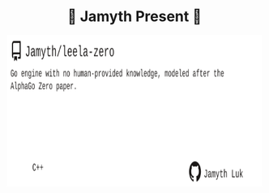 <!-- built at 9/18/2023, 2:12:34 PM -->
<h1 align="center">
🎉 Jamyth Present 🎉
</h1>
<p align="center">
    <a href="https://github.com/Jamyth/leela-zero">
        <img width="1000" height="300" src="./readme.svg" />
    </a>
</p>